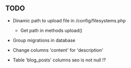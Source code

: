 
## TODO

* Dinamic path to upload file in /config/filesystems.php
    - Get path in methods upload()

* Group migrations in database
* Change columns 'content' for 'description'
* Table 'blog_posts' columns seo is not null !?
